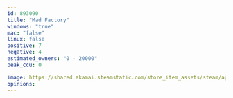 ```yaml
---
id: 893090
title: "Mad Factory"
windows: "true"
mac: "false"
linux: false
positive: 7
negative: 4
estimated_owners: "0 - 20000"
peak_ccu: 0

image: https://shared.akamai.steamstatic.com/store_item_assets/steam/apps/893090/header.jpg?t=1541076961
opinions:
---
```


